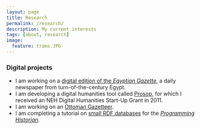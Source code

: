 ```yaml
---
layout: page
title: Research
permalink: /research/
description: My current interests
tags: [about, research]
image:
  feature: trams.JPG
---
```


### Digital projects

* I am working on a [digital edition of the *Egyptian Gazette*](https://dig-eg-gaz.github.io), a daily newspaper from turn-of-the-century Egypt.
* I am developing a digital humanities tool called [Prosop](http://prosop.org), for which I received an NEH Digital Humanities Start-Up Grant in 2011.
* I am working on an [Ottoman Gazetteer](http://ottgaz.org).
* I am completing a tutorial on [small RDF databases](http://programminghistorian.github.io/ph-submissions/lessons/making-a-small-rdf-database) for the [_Programming Historian_](http://programminghistorian.org/).
